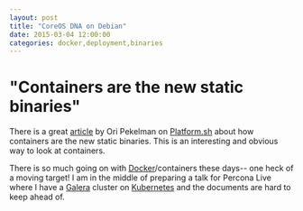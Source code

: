 ```yaml
---
layout: post
title: "CoreOS DNA on Debian"
date: 2015-03-04 12:00:00 
categories: docker,deployment,binaries
---
```


# "Containers are the new static binaries"

There is a great [article][containers_new_static_binaries] by Ori Pekelman on [Platform.sh][Platform.sh] about how containers are the new static binaries. This is an interesting and obvious way to look at containers. 

There is so much going on with [Docker][Docker]/containers these days-- one heck of a moving target! I am in the middle of preparing a talk for Percona Live where I have a [Galera][galera] cluster on [Kubernetes][kubernetes] and the documents are hard to keep ahead of.


[Platform.sh]: https://platform.sh
[containers_new_static_binaries]: https://platform.sh/blog/containers-are-the-new-static-binaries/ 
[Docker]: http://docker.io
[Docker.inc]: http://docker.com
[kubernetes]: https://github.com/googlecloudplatform/kubernetes
[percona_live]: http://www.percona.com/live/mysql-conference-2015/
[galera]: http://galeracluster.com/
[docker_signup]: https://www.docker.io/account/signup/
[docker_installation]: http://docs.docker.io/installation/#installation
[kernel_features]: http://www.kbartocha.com/tag/linux-kernel-namespaces/
[cgroups]: https://access.redhat.com/site/documentation/en-US/Red_Hat_Enterprise_Linux/6/html/Resource_Management_Guide/ch01.html
[libcontainer]: http://blog.docker.com/2014/03/docker-0-9-introducing-execution-drivers-and-libcontainer/
[lxc]: https://linuxcontainers.org/
[parallels]: http://www.parallels.com/
[openvz]: http://openvz.org/Main_Page
[freebsd_jail]: http://www.freebsd.org/doc/handbook/jails.html
[dockerfile]: http://docs.docker.io/reference/builder/
[docker_ansible]: http://docs.ansible.com/docker_module.html
[docker_image_ansible]: http://docs.ansible.com/docker_image_module.html
[docker_inventory_ansible]: https://github.com/ansible/ansible/blob/devel/plugins/inventory/docker.yml
[salt_states_dockerio]: http://docs.saltstack.com/en/latest/ref/states/all/salt.states.dockerio.html
[gareth-docker]: https://forge.puppetlabs.com/garethr/docker
[chef_docker]: http://www.getchef.com/blog/2014/04/23/chef-docker-automating-container-workflows/
[Ansible]: http://www.ansible.com/home
[SaltStack]: http://www.saltstack.com/
[Puppet]: http://puppetlabs.com/puppet/puppet-enterprise?gclid=CKvX14_85b4CFSgQ7AodhlMAwQ
[Chef]: http://www.getchef.com/chef/
[Solum]: https://wiki.openstack.org/wiki/Solum
[ansible_galaxy]: https://galaxy.ansible.com
[ansible_docker_presentation]: http://www.slideshare.net/PatrickGalbraith/docker-ansible-34909080
[nova_containers_openstack]: http://blog.docker.io/2013/06/openstack-docker-manage-linux-containers-with-nova/
[dockenstack]: https://index.docker.io/u/ewindisch/dockenstack/
[openstack_docker]: https://wiki.openstack.org/wiki/Docker
[openshift]: https://www.openshift.com/?sc_cid=70160000000UJArAAO&gclid=COfd-Oz-5b4CFcHm7AodS1gA7Q
[freebsd_jail]: http://www.freebsd.org/doc/handbook/jails.html 
[docker_image_registry]: https://registry.hub.docker.com/
[helion]: http://www8.hp.com/us/en/cloud/helion-overview.html
[coreos]: http://coreos.com
[systemd]: http://www.freedesktop.org/wiki/Software/systemd/
[etcd]: https://github.com/coreos/etcd
[fleet]: https://github.com/coreos/fleet
[confd]: https://github.com/kelseyhightower/confd
[golang]: http://golang.org
[elkstack]: http://www.elasticsearch.org/webinars/elk-stack-devops-environment/ 
[marcel_blog]: http://marceldegraaf.net/2014/05/05/coreos-follow-up-sinatra-logstash-elasticsearch-kibana.html
[marcel_code]: https://github.com/marceldegraaf/blog-coreos-2
